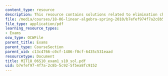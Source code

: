 ```yaml
---
content_type: resource
description: This resource contains solutions related to elimination changes.
file: /media/courses/18-06-linear-algebra-spring-2010/b7efef974f7a2c8b5c925f5ea8fc9152_MIT18_06S10_exam1_s10_sol.pdf
file_type: application/pdf
learning_resource_types:
- Exams
ocw_type: OCWFile
parent_title: Exams
parent_type: CourseSection
parent_uid: c13c4766-c0cf-1486-f0cf-6435c531eaad
resourcetype: Document
title: MIT18_06S10_exam1_s10_sol.pdf
uid: b7efef97-4f7a-2c8b-5c92-5f5ea8fc9152
---
```

